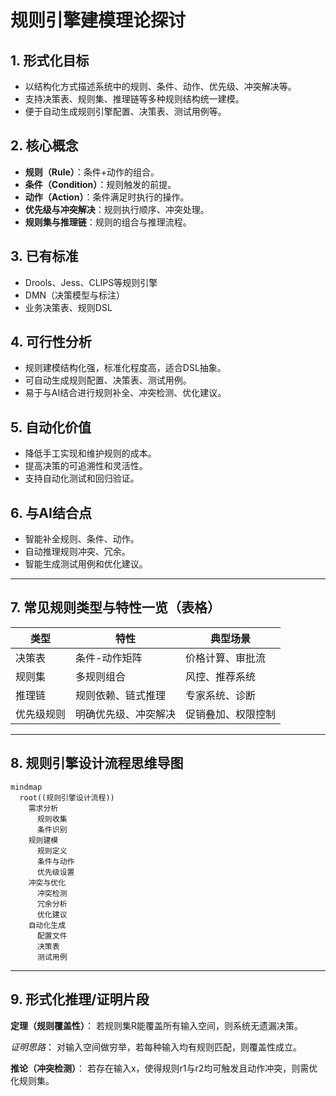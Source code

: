 # 规则引擎建模理论探讨

## 1. 形式化目标

- 以结构化方式描述系统中的规则、条件、动作、优先级、冲突解决等。
- 支持决策表、规则集、推理链等多种规则结构统一建模。
- 便于自动生成规则引擎配置、决策表、测试用例等。

## 2. 核心概念

- **规则（Rule）**：条件+动作的组合。
- **条件（Condition）**：规则触发的前提。
- **动作（Action）**：条件满足时执行的操作。
- **优先级与冲突解决**：规则执行顺序、冲突处理。
- **规则集与推理链**：规则的组合与推理流程。

## 3. 已有标准

- Drools、Jess、CLIPS等规则引擎
- DMN（决策模型与标注）
- 业务决策表、规则DSL

## 4. 可行性分析

- 规则建模结构化强，标准化程度高，适合DSL抽象。
- 可自动生成规则配置、决策表、测试用例。
- 易于与AI结合进行规则补全、冲突检测、优化建议。

## 5. 自动化价值

- 降低手工实现和维护规则的成本。
- 提高决策的可追溯性和灵活性。
- 支持自动化测试和回归验证。

## 6. 与AI结合点

- 智能补全规则、条件、动作。
- 自动推理规则冲突、冗余。
- 智能生成测试用例和优化建议。

---

## 7. 常见规则类型与特性一览（表格）

| 类型         | 特性                   | 典型场景           |
|--------------|------------------------|--------------------|
| 决策表       | 条件-动作矩阵          | 价格计算、审批流   |
| 规则集       | 多规则组合             | 风控、推荐系统     |
| 推理链       | 规则依赖、链式推理      | 专家系统、诊断     |
| 优先级规则   | 明确优先级、冲突解决    | 促销叠加、权限控制 |

---

## 8. 规则引擎设计流程思维导图

```mermaid
mindmap
  root((规则引擎设计流程))
    需求分析
      规则收集
      条件识别
    规则建模
      规则定义
      条件与动作
      优先级设置
    冲突与优化
      冲突检测
      冗余分析
      优化建议
    自动化生成
      配置文件
      决策表
      测试用例
```

---

## 9. 形式化推理/证明片段

**定理（规则覆盖性）**：
若规则集R能覆盖所有输入空间，则系统无遗漏决策。

*证明思路*：
对输入空间做穷举，若每种输入均有规则匹配，则覆盖性成立。

**推论（冲突检测）**：
若存在输入x，使得规则r1与r2均可触发且动作冲突，则需优化规则集。
